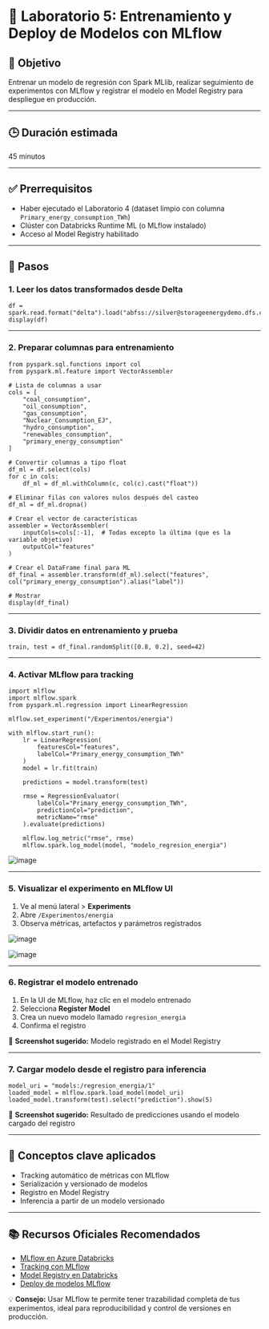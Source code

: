 # 🧪 Laboratorio 5: Entrenamiento y Deploy de Modelos con MLflow

## 🎯 Objetivo  
Entrenar un modelo de regresión con Spark MLlib, realizar seguimiento de experimentos con MLflow y registrar el modelo en Model Registry para despliegue en producción.

---

## 🕒 Duración estimada  
45 minutos

---

## ✅ Prerrequisitos  
- Haber ejecutado el Laboratorio 4 (dataset limpio con columna `Primary_energy_consumption_TWh`)  
- Clúster con Databricks Runtime ML (o MLflow instalado)  
- Acceso al Model Registry habilitado

---

## 📝 Pasos

### 1. Leer los datos transformados desde Delta

    df = spark.read.format("delta").load("abfss://silver@storageenergydemo.dfs.core.windows.net/energy_partitioned")
    display(df)

---

### 2. Preparar columnas para entrenamiento

```
from pyspark.sql.functions import col
from pyspark.ml.feature import VectorAssembler

# Lista de columnas a usar
cols = [
    "coal_consumption",
    "oil_consumption",
    "gas_consumption",
    "Nuclear_Consumption_EJ",
    "hydro_consumption",
    "renewables_consumption",
    "primary_energy_consumption"
]

# Convertir columnas a tipo float
df_ml = df.select(cols)
for c in cols:
    df_ml = df_ml.withColumn(c, col(c).cast("float"))

# Eliminar filas con valores nulos después del casteo
df_ml = df_ml.dropna()

# Crear el vector de características
assembler = VectorAssembler(
    inputCols=cols[:-1],  # Todas excepto la última (que es la variable objetivo)
    outputCol="features"
)

# Crear el DataFrame final para ML
df_final = assembler.transform(df_ml).select("features", col("primary_energy_consumption").alias("label"))

# Mostrar
display(df_final)
```

---

### 3. Dividir datos en entrenamiento y prueba

    train, test = df_final.randomSplit([0.8, 0.2], seed=42)

---

### 4. Activar MLflow para tracking

    import mlflow
    import mlflow.spark
    from pyspark.ml.regression import LinearRegression

    mlflow.set_experiment("/Experimentos/energia")

    with mlflow.start_run():
        lr = LinearRegression(
            featuresCol="features",
            labelCol="Primary_energy_consumption_TWh"
        )
        model = lr.fit(train)

        predictions = model.transform(test)

        rmse = RegressionEvaluator(
            labelCol="Primary_energy_consumption_TWh",
            predictionCol="prediction",
            metricName="rmse"
        ).evaluate(predictions)

        mlflow.log_metric("rmse", rmse)
        mlflow.spark.log_model(model, "modelo_regresion_energia")

![image](https://github.com/user-attachments/assets/d6abf04e-e5f2-46c6-a252-824a4bcfef3f)

---

### 5. Visualizar el experimento en MLflow UI

1. Ve al menú lateral > **Experiments**  
2. Abre `/Experimentos/energia`  
3. Observa métricas, artefactos y parámetros registrados

![image](https://github.com/user-attachments/assets/1c2d385a-59e5-4c76-b2e1-9ec6b0aaf70c)

![image](https://github.com/user-attachments/assets/101b3a7b-6dbe-447a-895d-9e9c41129c9a)

---

### 6. Registrar el modelo entrenado

1. En la UI de MLflow, haz clic en el modelo entrenado  
2. Selecciona **Register Model**  
3. Crea un nuevo modelo llamado `regresion_energia`  
4. Confirma el registro

📸 **Screenshot sugerido:** Modelo registrado en el Model Registry

---

### 7. Cargar modelo desde el registro para inferencia

    model_uri = "models:/regresion_energia/1"
    loaded_model = mlflow.spark.load_model(model_uri)
    loaded_model.transform(test).select("prediction").show(5)

📸 **Screenshot sugerido:** Resultado de predicciones usando el modelo cargado del registro

---

## 🧠 Conceptos clave aplicados

- Tracking automático de métricas con MLflow  
- Serialización y versionado de modelos  
- Registro en Model Registry  
- Inferencia a partir de un modelo versionado

---

## 📚 Recursos Oficiales Recomendados

- [MLflow en Azure Databricks](https://learn.microsoft.com/azure/databricks/mlflow/)  
- [Tracking con MLflow](https://mlflow.org/docs/latest/tracking.html)  
- [Model Registry en Databricks](https://learn.microsoft.com/azure/databricks/mlflow/models/)  
- [Deploy de modelos MLflow](https://learn.microsoft.com/azure/databricks/mlflow/model-serving/)

💡 **Consejo:** Usar MLflow te permite tener trazabilidad completa de tus experimentos, ideal para reproducibilidad y control de versiones en producción.
